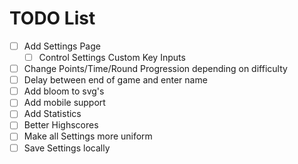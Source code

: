 # TODO List

- [ ] Add Settings Page
  - [ ] Control Settings Custom Key Inputs
- [ ] Change Points/Time/Round Progression depending on difficulty
- [ ] Delay between end of game and enter name
- [ ] Add bloom to svg's
- [ ] Add mobile support
- [ ] Add Statistics
- [ ] Better Highscores
- [ ] Make all Settings more uniform
- [ ] Save Settings locally